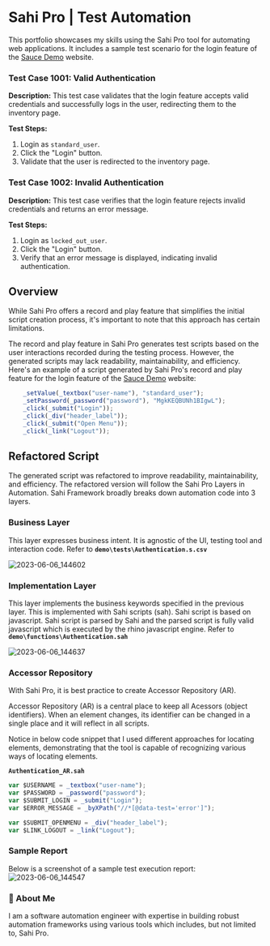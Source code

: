 # Sahi Pro | Test Automation

This portfolio showcases my skills using the Sahi Pro tool for automating web applications. It includes a sample test scenario for the login feature of the [Sauce Demo](https://www.saucedemo.com) website.

### Test Case 1001: Valid Authentication

**Description:** This test case validates that the login feature accepts valid credentials and successfully logs in the user, redirecting them to the inventory page.

**Test Steps:**

1.  Login as `standard_user`.
2.  Click the "Login" button.
3.  Validate that the user is redirected to the inventory page.

### Test Case 1002: Invalid Authentication

**Description:** This test case verifies that the login feature rejects invalid credentials and returns an error message.

**Test Steps:**

1.  Login as `locked_out_user`.
2.  Click the "Login" button.
3.  Verify that an error message is displayed, indicating invalid authentication.


## Overview

While Sahi Pro offers a record and play feature that simplifies the initial script creation process, it's important to note that this approach has certain limitations.

The record and play feature in Sahi Pro generates test scripts based on the user interactions recorded during the testing process. However, the generated scripts may lack readability, maintainability, and efficiency. Here's an example of a script generated by Sahi Pro's record and play feature for the login feature of the [Sauce Demo](https://www.saucedemo.com/) website:

```javascript
    _setValue(_textbox("user-name"), "standard_user");
    _setPassword(_password("password"), "MgkKEQBUNh1BIgwL");
    _click(_submit("Login"));
    _click(_div("header_label"));
    _click(_submit("Open Menu"));
    _click(_link("Logout"));
 ```   

## Refactored Script

The generated script was refactored to improve readability, maintainability, and efficiency. The refactored version will follow the Sahi Pro Layers in Automation. Sahi Framework broadly breaks down automation code into 3 layers.

### Business Layer
This layer expresses business intent. It is agnostic of the UI, testing tool and interaction code. Refer to **`demo\tests\Authentication.s.csv`**

![2023-06-06_144602](https://github.com/santosn-qa/sahi-pro/assets/26606116/b1d8f389-ec23-4cbe-af29-f2ada77a5115)

### Implementation Layer
This layer implements the business keywords specified in the previous layer. This is implemented with Sahi scripts (sah). Sahi script is based on javascript. Sahi script is parsed by Sahi and the parsed script is fully valid javascript which is executed by the rhino javascript engine. Refer to **`demo\functions\Authentication.sah`** 

![2023-06-06_144637](https://github.com/santosn-qa/sahi-pro/assets/26606116/58ef96f3-813f-4b3d-a7a6-7f8826e6bd50)

### Accessor Repository
With Sahi Pro, it is best practice to create Accessor Repository (AR). 

Accessor Repository (AR) is a central place to keep all Acessors (object identifiers). When an element changes, its identifier can be changed in a single place and it will reflect in all scripts. 

Notice in below code snippet that I used different approaches for locating elements, demonstrating that the tool is capable of recognizing various ways of locating elements.

**`Authentication_AR.sah`**
``` js
var $USERNAME = _textbox("user-name");
var $PASSWORD = _password("password");
var $SUBMIT_LOGIN = _submit("Login");
var $ERROR_MESSAGE = _byXPath("//*[@data-test='error']");

var $SUBMIT_OPENMENU = _div("header_label");
var $LINK_LOGOUT = _link("Logout");
```


### Sample Report
Below is a screenshot of a sample test execution report:
![2023-06-06_144547](https://github.com/santosn-qa/sahi-pro/assets/26606116/4e9447c8-6a9a-42b5-9a8b-1f41489c162d)



### 🚀 About Me

I am a software automation engineer with expertise in building robust automation frameworks using various tools which includes, but not limited to, Sahi Pro.
